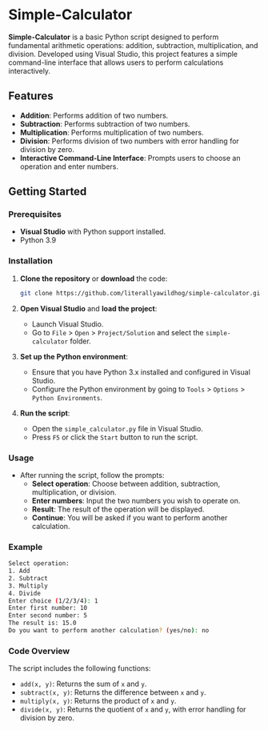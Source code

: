 # Simple-Calculator

**Simple-Calculator** is a basic Python script designed to perform fundamental arithmetic operations: addition, subtraction, multiplication, and division. Developed using Visual Studio, this project features a simple command-line interface that allows users to perform calculations interactively.

## Features

- **Addition**: Performs addition of two numbers.
- **Subtraction**: Performs subtraction of two numbers.
- **Multiplication**: Performs multiplication of two numbers.
- **Division**: Performs division of two numbers with error handling for division by zero.
- **Interactive Command-Line Interface**: Prompts users to choose an operation and enter numbers.

## Getting Started

### Prerequisites

- **Visual Studio** with Python support installed.
- Python 3.9

### Installation

1. **Clone the repository** or **download** the code:
   ```bash
   git clone https://github.com/literallyawildhog/simple-calculator.git
   ```

2. **Open Visual Studio** and **load the project**:
   - Launch Visual Studio.
   - Go to `File` > `Open` > `Project/Solution` and select the `simple-calculator` folder.

3. **Set up the Python environment**:
   - Ensure that you have Python 3.x installed and configured in Visual Studio.
   - Configure the Python environment by going to `Tools` > `Options` > `Python Environments`.

4. **Run the script**:
   - Open the `simple_calculator.py` file in Visual Studio.
   - Press `F5` or click the `Start` button to run the script.

### Usage

- After running the script, follow the prompts:
  - **Select operation**: Choose between addition, subtraction, multiplication, or division.
  - **Enter numbers**: Input the two numbers you wish to operate on.
  - **Result**: The result of the operation will be displayed.
  - **Continue**: You will be asked if you want to perform another calculation.

### Example

```bash
Select operation:
1. Add
2. Subtract
3. Multiply
4. Divide
Enter choice (1/2/3/4): 1
Enter first number: 10
Enter second number: 5
The result is: 15.0
Do you want to perform another calculation? (yes/no): no
```

### Code Overview

The script includes the following functions:
- `add(x, y)`: Returns the sum of `x` and `y`.
- `subtract(x, y)`: Returns the difference between `x` and `y`.
- `multiply(x, y)`: Returns the product of `x` and `y`.
- `divide(x, y)`: Returns the quotient of `x` and `y`, with error handling for division by zero.
